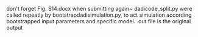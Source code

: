 don't forget Fig. S14.docx when submitting again~
dadicode_split.py were called repeatly by bootstrapdadisimulation.py, to act simulation according bootstrapped input parameters and specific model.
.out file is the original output